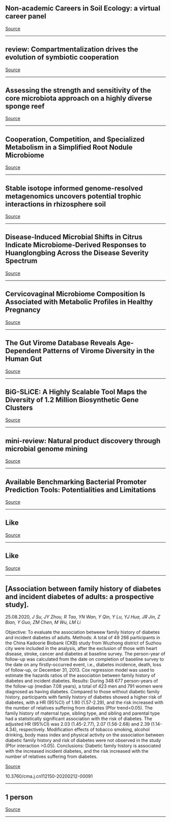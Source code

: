 ##  Non-academic Careers in Soil Ecology: a virtual career panel

[Source](https://docs.google.com/forms/d/e/1FAIpQLSfMEL5LlJPvdTzmsZ8t148LNQAUIPWZ626h1ZuPKDO1UOSVfQ/viewform)

---

## review: Compartmentalization drives the evolution of symbiotic cooperation

[Source](https://royalsocietypublishing.org/doi/full/10.1098/rstb.2019.0602?casa_token=QErx42_g_YQAAAAA%3AnbRSjjzwTL7i0LiqIdzHfjf8mdKFY4HWivooc0cpMRwTWvYONVX6JXwa_MSgutWjLnqAvZeYYYCbYw)

---

## Assessing the strength and sensitivity of the core microbiota approach on a highly diverse sponge reef

[Source](https://sfamjournals.onlinelibrary.wiley.com/doi/abs/10.1111/1462-2920.15185?campaign=wolacceptedarticle)

---

## Cooperation, Competition, and Specialized Metabolism in a Simplified Root Nodule Microbiome

[Source](https://mbio.asm.org/content/11/4/e01917-20/article-info)

---

## Stable isotope informed genome-resolved metagenomics uncovers potential trophic interactions in rhizosphere soil

[Source](https://www.biorxiv.org/content/10.1101/2020.08.21.262063v1)

---

## Disease-Induced Microbial Shifts in Citrus Indicate Microbiome-Derived Responses to Huanglongbing Across the Disease Severity Spectrum

[Source](https://apsjournals.apsnet.org/doi/10.1094/PBIOMES-04-20-0027-R)

---

## Cervicovaginal Microbiome Composition Is Associated with Metabolic Profiles in Healthy Pregnancy

[Source](https://mbio.asm.org/content/11/4/e01851-20)

---

## The Gut Virome Database Reveals Age-Dependent Patterns of Virome Diversity in the Human Gut

[Source](https://pubmed.ncbi.nlm.nih.gov/32841606/)

---

## BiG-SLiCE: A Highly Scalable Tool Maps the Diversity of 1.2 Million Biosynthetic Gene Clusters

[Source](https://www.biorxiv.org/content/10.1101/2020.08.17.240838v2.abstract)

---

## mini-review: Natural product discovery through microbial genome mining

[Source](https://www.sciencedirect.com/science/article/pii/S136759312030106X)

---

## Available Benchmarking Bacterial Promoter Prediction Tools: Potentialities and Limitations

[Source](https://msystems.asm.org/content/5/4/e00439-20)

---

## <span>Like</span>

[Source](https://microbiomedigest.com/2020/08/26/august-26-2020/?like_comment=25002&_wpnonce=c0519240bd)

---

## <span>Like</span>

[Source](https://microbiomedigest.com/2020/08/26/august-26-2020/?like_comment=25003&_wpnonce=3e07846809)

---

## [Association between family history of diabetes and incident diabetes of adults: a prospective study].
 25.08.2020, _J Su, JY Zhou, R Tao, YN Wan, Y Qin, Y Lu, YJ Hua, JR Jin, Z Bian, Y Guo, ZM Chen, M Wu, LM Li_


Objective: To evaluate the association betweew family history of diabetes and incident diabetes of adults. Methods: A total of 49 266 participants in the China Kadoorie Biobank (CKB) study from Wuzhong district of Suzhou city were included in the analysis, after the exclusion of those with heart disease, stroke, cancer and diabetes at baseline survey. The person-year of follow-up was calculated from the date on completion of baseline survey to the date on any firstly-occurred event, i.e., diabetes incidence, death, loss of follow-up, or December 31, 2013. Cox regression model was used to estimate the hazards ratios of the association between family history of diabetes and incident diabetes. Results: During 348 677 person-years of the follow-up (median 7.08 years), a total of 423 men and 791 women were diagnosed as having diabetes. Compared to those without diabetic family history, participants with family history of diabetes showed a higher risk of diabetes, with a HR (95%CI) of 1.90 (1.57-2.29), and the risk increased with the number of relatives suffering from diabetes (Pfor trend&lt;0.05). The family history of maternal type, sibling type, and sibling and parental type had a statistically significant association with the risk of diabetes. The adjusted HR (95%CI) was 2.03 (1.45-2.77), 2.07 (1.56-2.68) and 2.39 (1.14-4.34), respectively. Modification effects of tobacco smoking, alcohol drinking, body mass index and physical activity on the association between diabetic family history and risk of diabetes were not observed in the study (Pfor interaction &gt;0.05). Conclusions: Diabetic family history is associated with the increased incident diabetes, and the risk increased with the number of relatives suffering from diabetes.

[Source](#)

10.3760/cma.j.cn112150-20200212-00091

---

## 1 person

[Source](#)

---

